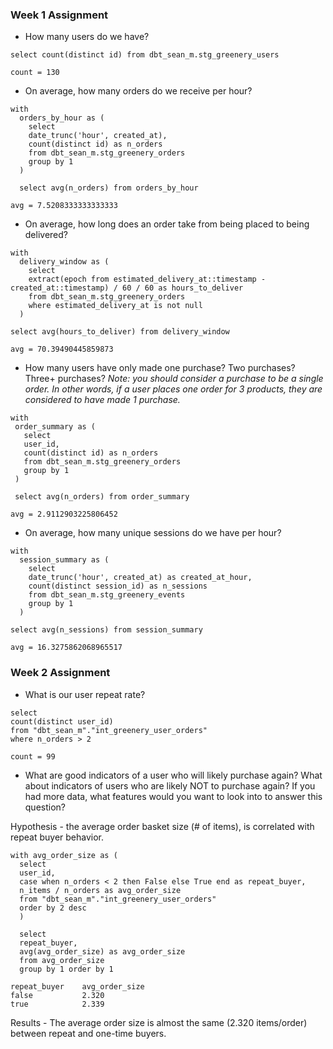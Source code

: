 ### Week 1 Assignment

- How many users do we have?
```
select count(distinct id) from dbt_sean_m.stg_greenery_users
```
`count = 130`

- On average, how many orders do we receive per hour?
```
with 
  orders_by_hour as (
    select
    date_trunc('hour', created_at),
    count(distinct id) as n_orders
    from dbt_sean_m.stg_greenery_orders
    group by 1
  )
  
  select avg(n_orders) from orders_by_hour
```
`avg = 7.5208333333333333`

- On average, how long does an order take from being placed to being delivered?
```
with
  delivery_window as (
    select
    extract(epoch from estimated_delivery_at::timestamp - created_at::timestamp) / 60 / 60 as hours_to_deliver
    from dbt_sean_m.stg_greenery_orders
    where estimated_delivery_at is not null
  )
  
select avg(hours_to_deliver) from delivery_window
```
`avg = 70.39490445859873`

- How many users have only made one purchase? Two purchases? Three+ purchases?
 _Note: you should consider a purchase to be a single order. In other words, if a user places one order for 3 products, they are considered to have made 1 purchase._
 ```
 with
  order_summary as (
    select
    user_id,
    count(distinct id) as n_orders
    from dbt_sean_m.stg_greenery_orders
    group by 1
  )
  
  select avg(n_orders) from order_summary
```
`avg = 2.9112903225806452`

- On average, how many unique sessions do we have per hour?
```
with
  session_summary as (
    select
    date_trunc('hour', created_at) as created_at_hour,
    count(distinct session_id) as n_sessions
    from dbt_sean_m.stg_greenery_events
    group by 1
  )

select avg(n_sessions) from session_summary
```
`avg = 16.3275862068965517`

### Week 2 Assignment

- What is our user repeat rate?
```
select 
count(distinct user_id) 
from "dbt_sean_m"."int_greenery_user_orders"
where n_orders > 2
```
`count = 99`

- What are good indicators of a user who will likely purchase again? What about indicators of users 
who are likely NOT to purchase again? If you had more data, what features would you want to look 
into to answer this question?

Hypothesis - the average order basket size (# of items), is correlated with repeat buyer behavior.

```
with avg_order_size as (
  select 
  user_id,
  case when n_orders < 2 then False else True end as repeat_buyer,
  n_items / n_orders as avg_order_size 
  from "dbt_sean_m"."int_greenery_user_orders"
  order by 2 desc
  )
  
  select 
  repeat_buyer,
  avg(avg_order_size) as avg_order_size 
  from avg_order_size
  group by 1 order by 1
```

```
repeat_buyer    avg_order_size
false           2.320
true            2.339
```

Results - The average order size is almost the same (2.320 items/order) between repeat and one-time
buyers.